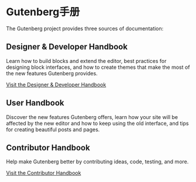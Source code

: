 # Gutenberg手册

The Gutenberg project provides three sources of documentation:

## Designer & Developer Handbook

Learn how to build blocks and extend the editor, best practices for designing block interfaces, and how to create themes that make the most of the new features Gutenberg provides.

[Visit the Designer & Developer Handbook](../docs/designers-developers/readme.md)

## User Handbook

Discover the new features Gutenberg offers, learn how your site will be affected by the new editor and how to keep using the old interface, and tips for creating beautiful posts and pages.


## Contributor Handbook

Help make Gutenberg better by contributing ideas, code, testing, and more.

[Visit the Contributor Handbook](../docs/contributors/readme.md)
